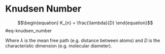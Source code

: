 # Knudsen Number

$$\begin{equation}
K_{n} = \frac{\lambda}{D}
\end{equation}$$
#eq-knudsen_number

Where $\lambda$ is the mean free path (e.g. distance between atoms) and $D$ is the characteristic dimension (e.g. molecular diameter).